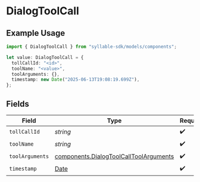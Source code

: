 # DialogToolCall

## Example Usage

```typescript
import { DialogToolCall } from "syllable-sdk/models/components";

let value: DialogToolCall = {
  tollCallId: "<id>",
  toolName: "<value>",
  toolArguments: {},
  timestamp: new Date("2025-06-13T19:08:19.699Z"),
};
```

## Fields

| Field                                                                                            | Type                                                                                             | Required                                                                                         | Description                                                                                      |
| ------------------------------------------------------------------------------------------------ | ------------------------------------------------------------------------------------------------ | ------------------------------------------------------------------------------------------------ | ------------------------------------------------------------------------------------------------ |
| `tollCallId`                                                                                     | *string*                                                                                         | :heavy_check_mark:                                                                               | N/A                                                                                              |
| `toolName`                                                                                       | *string*                                                                                         | :heavy_check_mark:                                                                               | N/A                                                                                              |
| `toolArguments`                                                                                  | [components.DialogToolCallToolArguments](../../models/components/dialogtoolcalltoolarguments.md) | :heavy_check_mark:                                                                               | N/A                                                                                              |
| `timestamp`                                                                                      | [Date](https://developer.mozilla.org/en-US/docs/Web/JavaScript/Reference/Global_Objects/Date)    | :heavy_check_mark:                                                                               | N/A                                                                                              |